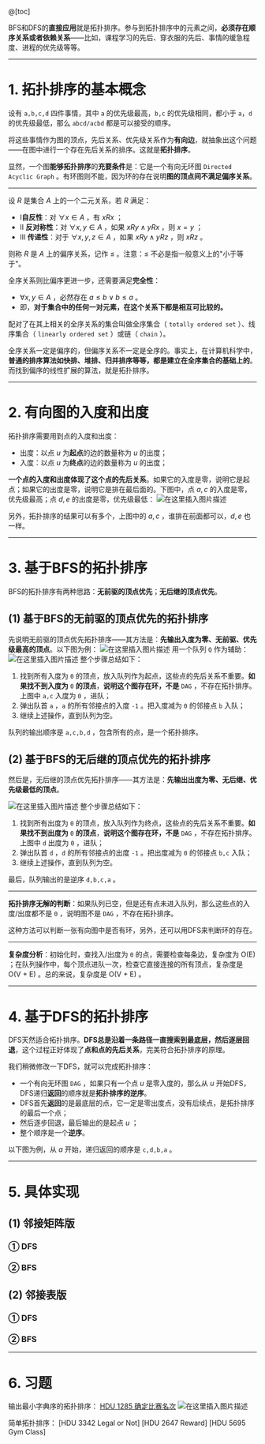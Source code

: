@[toc]

BFS和DFS的**直接应用**就是拓扑排序。参与到拓扑排序中的元素之间，**必须存在顺序关系或者依赖关系**——比如，课程学习的先后、穿衣服的先后、事情的缓急程度、进程的优先级等等。

---
# 1. 拓扑排序的基本概念
设有 `a,b,c,d` 四件事情，其中 `a` 的优先级最高，`b,c` 的优先级相同，都小于 `a`，`d` 的优先级最低，那么 `abcd/acbd` 都是可以接受的顺序。

将这些事情作为图的顶点，先后关系、优先级关系作为**有向边**，就抽象出这个问题——在图中进行一个存在先后关系的排序。这就是**拓扑排序**。

显然，一个图**能够拓扑排序**的**充要条件**是：它是一个有向无环图 `Directed Acyclic Graph` 。有环图则不能，因为环的存在说明**图的顶点间不满足偏序关系**。

---
设 $R$ 是集合 $A$ 上的一个二元关系，若 $R$ 满足：
- Ⅰ**自反性**：对 $\forall x \in A$ ，有 $xRx$ ；
- Ⅱ **反对称性**：对 $\forall x,y \in A$ ，如果 $xRy \wedge yRx$ ，则 $x = y$ ；
- Ⅲ **传递性**：对于 $\forall x,y,z \in A$ ，如果 $xRy \wedge yRz$ ，则 $xRz$ 。

则称 $R$ 是 $A$ 上的偏序关系，记作 $\le$ 。注意：$\le$ 不必是指一般意义上的"小于等于"。

全序关系则比偏序更进一步，还需要满足**完全性**：
-  $\forall x,y \in A$ ，必然存在 $a ≤ b \vee b ≤ a$ 。
- 即，**对于集合中的任何一对元素，在这个关系下都是相互可比较的。**

配对了在其上相关的全序关系的集合叫做全序集合（ `totally ordered set` ）、线序集合（ `linearly ordered set` ）或链（ `chain` ）。

全序关系一定是偏序的，但偏序关系不一定是全序的。事实上，在计算机科学中，**普通的排序算法如快排、堆排、归并排序等等，都是建立在全序集合的基础上的**。而找到偏序的线性扩展的算法，就是拓扑排序。

---
# 2. 有向图的入度和出度
拓扑排序需要用到点的入度和出度：
- 出度：以点 $u$ 为**起点**的边的数量称为 $u$ 的出度；
- 入度：以点 $u$ 为**终点**的边的数量称为 $u$ 的出度；

**一个点的入度和出度体现了这个点的先后关系**。如果它的入度是零，说明它是起点；如果它的出度是零，说明它是排在最后面的。下图中，点 $a,c$ 的入度是零，优先级最高；点 $d,e$ 的出度是零，优先级最低：
![在这里插入图片描述](https://img-blog.csdnimg.cn/20200727115010690.png?x-oss-process=image/watermark,type_ZmFuZ3poZW5naGVpdGk,shadow_10,text_aHR0cHM6Ly9ibG9nLmNzZG4ubmV0L215UmVhbGl6YXRpb24=,size_16,color_FFFFFF,t_70)

另外，拓扑排序的结果可以有多个，上图中的 $a,c$ ，谁排在前面都可以，$d,e$ 也一样。

---
# 3. 基于BFS的拓扑排序
BFS的拓扑排序有两种思路：**无前驱的顶点优先**；**无后继的顶点优先**。

## (1) 基于BFS的无前驱的顶点优先的拓扑排序
先说明无前驱的顶点优先拓扑排序——其方法是：**先输出入度为零、无前驱、优先级最高的顶点**。以下图为例：
![在这里插入图片描述](https://img-blog.csdnimg.cn/20200727115647721.png?x-oss-process=image/watermark,type_ZmFuZ3poZW5naGVpdGk,shadow_10,text_aHR0cHM6Ly9ibG9nLmNzZG4ubmV0L215UmVhbGl6YXRpb24=,size_16,color_FFFFFF,t_70)
用一个队列 `Q` 作为辅助：
![在这里插入图片描述](https://img-blog.csdnimg.cn/20200727121053805.png?x-oss-process=image/watermark,type_ZmFuZ3poZW5naGVpdGk,shadow_10,text_aHR0cHM6Ly9ibG9nLmNzZG4ubmV0L215UmVhbGl6YXRpb24=,size_16,color_FFFFFF,t_70)
整个步骤总结如下：
1. 找到所有入度为 `0` 的顶点，放入队列作为起点，这些点的先后关系不重要。**如果找不到入度为** `0` **的顶点**，**说明这个图存在环，不是** `DAG` ，不存在拓扑排序。上图中 `a,c` 入度为 `0` ，进队；
2. 弹出队首 `a` ，`a` 的所有邻接点的入度 `-1` 。把入度减为 `0` 的邻接点 `b` 入队；
3. 继续上述操作，直到队列为空。

队列的输出顺序是 `a,c,b,d` ，包含所有的点，是一个拓扑排序。

## (2) 基于BFS的无后继的顶点优先的拓扑排序
然后是，无后继的顶点优先拓扑排序——其方法是：**先输出出度为零、无后继、优先级最低的顶点**。

![在这里插入图片描述](https://img-blog.csdnimg.cn/20200727131103707.png?x-oss-process=image/watermark,type_ZmFuZ3poZW5naGVpdGk,shadow_10,text_aHR0cHM6Ly9ibG9nLmNzZG4ubmV0L215UmVhbGl6YXRpb24=,size_16,color_FFFFFF,t_70)
整个步骤总结如下：
1. 找到所有出度为 `0` 的顶点，放入队列作为终点，这些点的先后关系不重要。**如果找不到出度为** `0` **的顶点**，**说明这个图存在环，不是** `DAG` ，不存在拓扑排序。上图中 `d` 出度为 `0` ，进队；
2. 弹出队首 `d` ，`d` 的所有邻接点的出度 `-1` 。把出度减为 `0` 的邻接点 `b,c` 入队；
3. 继续上述操作，直到队列为空。

最后，队列输出的是逆序 `d,b,c,a` 。

---
**拓扑排序无解的判断**：如果队列已空，但是还有点未进入队列，那么这些点的入度/出度都不是 `0` ，说明图不是 `DAG` ，不存在拓扑排序。

这种方法可以判断一张有向图中是否有环，另外，还可以用DFS来判断环的存在。

---
**复杂度分析**：初始化时，查找入/出度为 `0` 的点，需要检查每条边，复杂度为 $\text{O(E)}$ ；在队列操作中，每个顶点进队一次，检查它直接连接的所有顶点，复杂度是 $\text{O(V + E)}$ 。总的来说，复杂度是 $\text{O(V + E)}$ 。


---
# 4. 基于DFS的拓扑排序
DFS天然适合拓扑排序。**DFS总是沿着一条路径一直搜索到最底层，然后逐层回退**，这个过程正好体现了**点和点的先后关系**，完美符合拓扑排序的原理。

我们稍微修改一下DFS，就可以完成拓扑排序：
- 一个有向无环图 `DAG` ，如果只有一个点 $u$ 是零入度的，那么从 $u$ 开始DFS，DFS递归**返回**的顺序就是**拓扑排序的逆序**。
- DFS首先**返回**的是最底层的点，它一定是零出度点，没有后续点，是拓扑排序的最后一个点；
- 然后逐步回退，最后输出的是起点 $u$ ；
- 整个顺序是一个**逆序**。

以下图为例，从 $a$ 开始，递归返回的顺序是 `c,d,b,a` 。



---
# 5. 具体实现
## (1) 邻接矩阵版
### ① DFS
### ② BFS

## (2) 邻接表版
### ① DFS
### ② BFS

---

# 6. 习题
输出最小字典序的拓扑排序：
[HDU 1285 确定比赛名次](http://acm.hdu.edu.cn/showproblem.php?pid=1285)
![在这里插入图片描述](https://img-blog.csdnimg.cn/20200730001551786.png)

简单拓扑排序：
[HDU 3342 Legal or Not]
[HDU 2647 Reward]
[HDU 5695 Gym Class]


